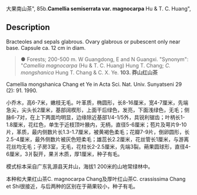 大果南山茶",
85b.**Camellia semiserrata var. magnocarpa** Hu & T. C. Huang",

## Description
Bracteoles and sepals glabrous. Ovary glabrous or pubescent only near base. Capsule ca. 12 cm in diam.

> ●  Forests; 200-500 m. W Guangdong, E and N Guangxi.
  "Synonym": "*Camellia magnocarpa* (Hu &amp; T. C. Huang) Hung T. Chang; *C. mongshanica* Hung T. Chang &amp; C. X. Ye.
**103. 莽山红山茶**

Camellia mongshanica Chang et Ye in Acta Sci. Nat. Univ. Sunyatseni 29 (2): 91. 1990.

小乔木，高6-7米，嫩枝无毛。叶革质，椭圆形，长8-16厘米，宽4-7厘米，先端急尖，尖头长2厘米，基部阔楔形，上面干后绿色，发亮，下面浅绿色，无毛；侧脉6-7对，在上下两面均明显，边缘除近基部1/4-1/5外，具锐利锯齿；叶柄长1-1.8厘米，花红色，单生于近枝顶叶腋内，无柄，直径5-6厘米；苞片及萼片9-10片，革质，最内侧数片长1.3-1.7厘米，被黄褐色柔毛；花瓣7-9片，倒卵圆形，长2.5-4厘米，最外侧数片被灰色短柔毛；雄蕊长2.2厘米，花丝管长1厘米，与游离花丝均无毛；子房3室，无毛，花柱长2-2.5厘米，先端3裂。蒴果圆球形，直径4-6厘米，3爿裂开，果爿木质，厚1厘米，种子有毛。

模式标本采自广东乳源县天井山，海拔1 200米的山地常绿林中。

本种和大果红山茶C. magnocarpa Chang及厚叶红山茶C. crassissima Chang et Shi很接近，与后两种的区别在于蒴果较小，种子有毛。
